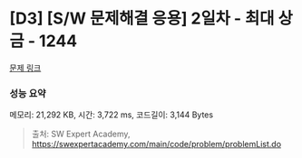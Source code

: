 # [D3] [S/W 문제해결 응용] 2일차 - 최대 상금 - 1244 

[문제 링크](https://swexpertacademy.com/main/code/problem/problemDetail.do?contestProbId=AV15Khn6AN0CFAYD) 

### 성능 요약

메모리: 21,292 KB, 시간: 3,722 ms, 코드길이: 3,144 Bytes



> 출처: SW Expert Academy, https://swexpertacademy.com/main/code/problem/problemList.do